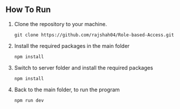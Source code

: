 ## How To Run

1. Clone the repository to your machine.

    ```
    git clone https://github.com/rajshah04/Role-based-Access.git
    ```
   
2. Install the required packages in the main folder

   ```
   npm install
   ```
   
3. Switch to server folder and install the required packages

   ```
   npm install
   ```

4. Back to the main folder, to run the program

   ```
   npm run dev
   ```
